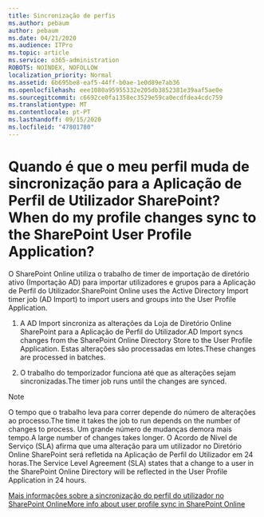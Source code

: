 ```yaml
---
title: Sincronização de perfis
ms.author: pebaum
author: pebaum
ms.date: 04/21/2020
ms.audience: ITPro
ms.topic: article
ms.service: o365-administration
ROBOTS: NOINDEX, NOFOLLOW
localization_priority: Normal
ms.assetid: 6b695be8-eaf5-44ff-b0ae-1e0d89e7ab36
ms.openlocfilehash: eee1080a95955332e205db3852381e39aaf5ae0e
ms.sourcegitcommit: c6692ce0fa1358ec3529e59ca0ecdfdea4cdc759
ms.translationtype: MT
ms.contentlocale: pt-PT
ms.lasthandoff: 09/15/2020
ms.locfileid: "47801780"
---
```

# <a name="when-do-my-profile-changes-sync-to-the-sharepoint-user-profile-application"></a><span data-ttu-id="ecfe3-102">Quando é que o meu perfil muda de sincronização para a Aplicação de Perfil de Utilizador SharePoint?</span><span class="sxs-lookup"><span data-stu-id="ecfe3-102">When do my profile changes sync to the SharePoint User Profile Application?</span></span>

<span data-ttu-id="ecfe3-103">O SharePoint Online utiliza o trabalho de timer de importação de diretório ativo (Importação AD) para importar utilizadores e grupos para a Aplicação de Perfil do Utilizador.</span><span class="sxs-lookup"><span data-stu-id="ecfe3-103">SharePoint Online uses the Active Directory Import timer job (AD Import) to import users and groups into the User Profile Application.</span></span> 
  
1. <span data-ttu-id="ecfe3-104">A AD Import sincroniza as alterações da Loja de Diretório Online SharePoint para a Aplicação de Perfil do Utilizador.</span><span class="sxs-lookup"><span data-stu-id="ecfe3-104">AD Import syncs changes from the SharePoint Online Directory Store to the User Profile Application.</span></span> <span data-ttu-id="ecfe3-105">Estas alterações são processadas em lotes.</span><span class="sxs-lookup"><span data-stu-id="ecfe3-105">These changes are processed in batches.</span></span>
    
2. <span data-ttu-id="ecfe3-106">O trabalho do temporizador funciona até que as alterações sejam sincronizadas.</span><span class="sxs-lookup"><span data-stu-id="ecfe3-106">The timer job runs until the changes are synced.</span></span>
    
> [!NOTE]
> <span data-ttu-id="ecfe3-107">O tempo que o trabalho leva para correr depende do número de alterações ao processo.</span><span class="sxs-lookup"><span data-stu-id="ecfe3-107">The time it takes the job to run depends on the number of changes to process.</span></span> <span data-ttu-id="ecfe3-108">Um grande número de mudanças demora mais tempo.</span><span class="sxs-lookup"><span data-stu-id="ecfe3-108">A large number of changes takes longer.</span></span> <span data-ttu-id="ecfe3-109">O Acordo de Nível de Serviço (SLA) afirma que uma alteração para um utilizador no Diretório Online SharePoint será refletida na Aplicação de Perfil do Utilizador em 24 horas.</span><span class="sxs-lookup"><span data-stu-id="ecfe3-109">The Service Level Agreement (SLA) states that a change to a user in the SharePoint Online Directory will be reflected in the User Profile Application in 24 hours.</span></span> 
  
[<span data-ttu-id="ecfe3-110">Mais informações sobre a sincronização do perfil do utilizador no SharePoint Online</span><span class="sxs-lookup"><span data-stu-id="ecfe3-110">More info about user profile sync in SharePoint Online</span></span>](https://go.microsoft.com/fwlink/?linkid=875671)
  


